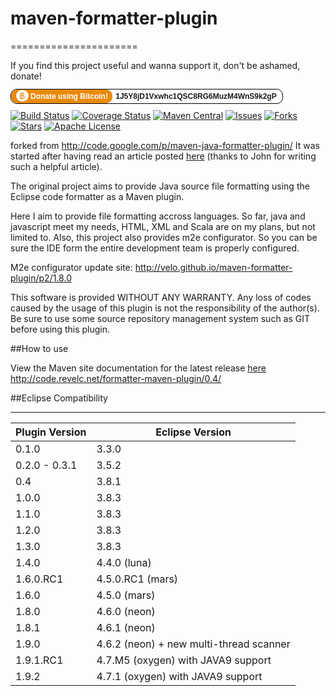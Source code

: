 # maven-formatter-plugin
======================

If you find this project useful and wanna support it, don't be ashamed, donate!

<span style="overflow: hidden; border: 1px solid black; -webkit-border-radius: 10px; -moz-border-radius: 10px; border-radius: 10px; padding: 4px; padding-left: 0px; font-family: Arial; font-size: 12px; font-weight: bold; background-color: white;">
	<span style="padding: 4px; padding-left: 8px; background-color: #E98A0A; -webkit-border-radius: 10px; -moz-border-radius: 10px; border-radius: 10px; color: white;">
		<a href="http://www.bitcoin.org/" style="text-decoration: none; color: white;">
			<span style="-webkit-border-radius: 10px; -moz-border-radius: 10px; border-radius: 10px; font-weight: normal; color: white; font-size: 15px; background-color: white; color: #E98A0A; padding: 1px 5px; padding-top: 0px;">&#3647;</span>
			Donate using Bitcoin!
		</a>
	</span>
	<span style="padding: 5px;">
		1J5Y8jD1Vxwhc1QSC8RG6MuzM4WnS9k2gP
	</span>
</span>

[![Build Status](https://travis-ci.org/velo/maven-formatter-plugin.svg?branch=master)](https://travis-ci.org/velo/maven-formatter-plugin) [![Coverage Status](https://coveralls.io/repos/velo/maven-formatter-plugin/badge.svg?branch=master)](https://coveralls.io/r/velo/maven-formatter-plugin?branch=master) [![Maven Central](https://maven-badges.herokuapp.com/maven-central/com.marvinformatics.formatter/formatter-maven-plugin/badge.svg)](https://maven-badges.herokuapp.com/maven-central/com.marvinformatics.formatter/formatter-maven-plugin/) [![Issues](https://img.shields.io/github/issues/velo/maven-formatter-plugin.svg)](https://github.com/velo/maven-formatter-plugin/issues) [![Forks](https://img.shields.io/github/forks/velo/maven-formatter-plugin.svg)](https://github.com/velo/maven-formatter-plugin/network) [![Stars](https://img.shields.io/github/stars/velo/maven-formatter-plugin.svg)](https://github.com/velo/maven-formatter-plugin/stargazers) [![Apache License](http://img.shields.io/badge/license-ASL-blue.svg)](https://github.com/velo/maven-formatter-plugin/blob/master/license.txt)

forked from http://code.google.com/p/maven-java-formatter-plugin/
It was started after having read an article posted [here][1] (thanks to John for writing such a helpful article).

The original project aims to provide Java source file formatting using the Eclipse code formatter as a Maven plugin.  

Here I aim to provide file formatting accross languages.  So far, java and javascript meet my needs, HTML, XML and Scala are on my plans, but not limited to.
Also, this project also provides m2e configurator.  So you can be sure the IDE form the entire development team is properly configured.

M2e configurator update site:
http://velo.github.io/maven-formatter-plugin/p2/1.8.0


This software is provided WITHOUT ANY WARRANTY.  Any loss of codes caused by the usage of this plugin is not
the responsibility of the author(s).  Be sure to use some source repository management system such as GIT
before using this plugin.

##How to use

View the Maven site documentation for the latest release [here](http://code.revelc.net/formatter-maven-plugin/)
http://code.revelc.net/formatter-maven-plugin/0.4/

##Eclipse Compatibility

-------------------------------------
Plugin Version	| Eclipse Version
--------------  | ---------------
0.1.0           |	3.3.0
0.2.0 - 0.3.1   |	3.5.2
0.4             |	3.8.1 
1.0.0           |	3.8.3
1.1.0           |	3.8.3
1.2.0           |	3.8.3
1.3.0           |	3.8.3
1.4.0           |	4.4.0 (luna)
1.6.0.RC1       |	4.5.0.RC1 (mars)
1.6.0           |	4.5.0 (mars)
1.8.0           |	4.6.0 (neon)
1.8.1           |	4.6.1 (neon)
1.9.0           |	4.6.2 (neon) + new multi-thread scanner
1.9.1.RC1       |	4.7.M5 (oxygen) with JAVA9 support
1.9.2           |	4.7.1 (oxygen) with JAVA9 support

[1]: http://ssscripting.wordpress.com/2009/06/10/how-to-use-the-eclipse-code-formatter-from-your-code/

